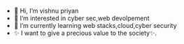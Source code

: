 - 👋 Hi, I’m vishnu priyan
- 👀 I’m interested in cyber sec,web devolpement
- 🌱 I’m currently learning web stacks,cloud,cyber security
- ✨ I want to give a precious value to the society✨.
<!---
Vishnupriyan459/Vishnupriyan459 is a ✨ special ✨ repository because its `README.md` (this file) appears on your GitHub profile.
You can click the Preview link to take a look at your changes.
--->
